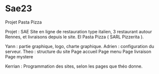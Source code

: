 # Sae23
Projet Pasta Pizza




Projet : SAE
Site en ligne de restauration type italien, 3 restaurant autour Rennes, et livraisons depuis le site. El Pasta Pizza ( SARL Pizzerita ).

Yann : partie graphique, logo, charte graphique.
Adrien : configuration du serveur.
Theo : structure du site
    Page accueil
    Page menu
    Page livraison
    Page mystere

Kerrian : Programmation des sites, selon les pages que théo donne.
